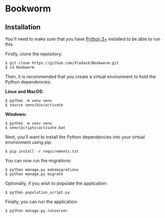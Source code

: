 # Bookworm
## Installation
You'll need to make sure that you have [Python 3+](http://python.org/) installed to be able to run this.


Firstly, clone the repository:

```
$ git clone https://github.com/VladasX/Bookworm.git
$ cd Bookworm
```

Then, it is recommended that you create a virtual environment to hold the Python dependencies:

**Linux and MacOS:**
```
$ python -m venv venv
$ source venv/bin/activate
```

**Windows:**
```
$ python -m venv venv
$ venv\Scripts\activate.bat
```

Next, you'll want to install the Python dependencies into your virtual environment using pip.

```
$ pip install -r requirements.txt
```

You can now run the migrations:

```
$ python manage.py makemigrations
$ python manage.py migrate
```

Optionally, if you wish to populate the application:

```
$ python population_script.py
```

Finally, you can run the application:

```
$ python manage.py runserver
```